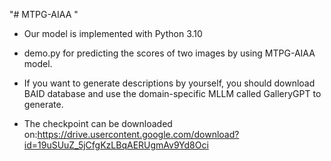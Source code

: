 "# MTPG-AIAA " 

* Our model is implemented with Python 3.10

* demo.py for predicting the scores of two images by using MTPG-AIAA model.

* If you want to generate descriptions by yourself, you should download BAID database and use the domain-specific MLLM called GalleryGPT to generate.
  
* The checkpoint can be downloaded on:https://drive.usercontent.google.com/download?id=19uSUuZ_5jCfgKzLBqAERUgmAv9Yd8Oci
